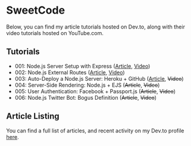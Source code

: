 # SweetCode
Below, you can find my article tutorials hosted on Dev.to, along with their video tutorials hosted on YouTube.com.
## Tutorials
- 001: Node.js Server Setup with Express ([Article](https://dev.to/ryhenness/nodejs--express-server-setup-6ch), [Video](https://www.youtube.com/watch?v=HkK5lGx9DRU))
- 002: Node.js External Routes ([Article](https://dev.to/ryhenness/external-routes-with-nodejs-1ni), [Video](https://www.youtube.com/watch?v=ctUH5Hj6WLM))
- 003: Auto-Deploy a Node.js Server: Heroku + GitHub ([Article](https://dev.to/ryhenness/auto-deploy-a-nodejs-server-heroku--github-em), ~~Video~~)
- 004: Server-Side Rendering: Node.js + EJS (~~Article~~, ~~Video~~)
- 005: User Authentication: Facebook + Passport.js (~~Article~~, ~~Video~~)
- 006: Node.js Twitter Bot: Bogus Definition (~~Article~~, ~~Video~~)
## Article Listing
You can find a full list of articles, and recent activity on my Dev.to profile [here](https://dev.to/ryhenness).

